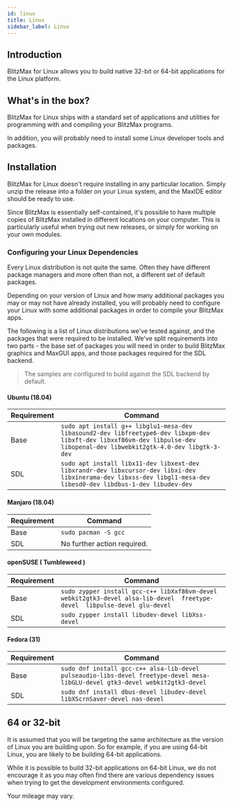 ```yaml
---
id: linux
title: Linux
sidebar_label: Linux
---
```


## Introduction

BlitzMax for Linux allows you to build native 32-bit or 64-bit applications for the Linux platform.

## What's in the box?

BlitzMax for Linux ships with a standard set of applications and utilities for programming with and compiling your
BlitzMax programs.

In addition, you will probably need to install some Linux developer tools and packages.

## Installation

BlitzMax for Linux doesn't require installing in any particular location.
Simply unzip the release into a folder on your Linux system, and the MaxIDE editor
should be ready to use.

Since BlitzMax is essentially self-contained, it's possible to have multiple copies of BlitzMax installed
in different locations on your computer. This is particularly useful when trying out new releases,
or simply for working on your own modules.

### Configuring your Linux Dependencies

Every Linux distribution is not quite the same. Often they have different package managers
and more often than not, a different set of default packages.

Depending on your version of Linux and how many additional packages you may
or may not have already installed, you will probably need to configure your
Linux with some additional packages in order to compile your BlitzMax apps.

The following is a list of Linux distributions we've tested against, and the packages that were required
to be installed. We've split requirements into two parts - the base set of packages you will
need in order to build BlitzMax graphics and MaxGUI apps, and those packages required
for the SDL backend.

> The samples are configured to build against the SDL backend by default.

#### Ubuntu (18.04)

| Requirement  | Command |
|---|---|
| Base  | ```sudo apt install g++ libglu1-mesa-dev libasound2-dev libfreetype6-dev libxpm-dev libxft-dev libxxf86vm-dev libpulse-dev libopenal-dev libwebkit2gtk-4.0-dev libgtk-3-dev``` |
| SDL  | `sudo apt install libx11-dev libxext-dev libxrandr-dev libxcursor-dev libxi-dev libxinerama-dev libxss-dev libgl1-mesa-dev libesd0-dev libdbus-1-dev libudev-dev`  |

#### Manjaro (18.04)

| Requirement | Command |
|---|---|
| Base  | `sudo pacman -S gcc` |
| SDL  | No further action required.  |

#### openSUSE ( Tumbleweed )

| Requirement | Command |
|---|---|
| Base  | `sudo zypper install gcc-c++ libXxf86vm-devel webkit2gtk3-devel alsa-lib-devel  freetype-devel  libpulse-devel glu-devel` |
| SDL   | `sudo zypper install libudev-devel libXss-devel` |

#### Fedora (31)

| Requirement | Command |
|---|---|
| Base  | `sudo dnf install gcc-c++ alsa-lib-devel pulseaudio-libs-devel freetype-devel mesa-libGLU-devel gtk3-devel webkit2gtk3-devel` |
| SDL   | `sudo dnf install dbus-devel libudev-devel libXScrnSaver-devel nas-devel` |

## 64 or 32-bit

It is assumed that you will be targeting the same architecture as the version of Linux you are building upon. So for example,
if you are using 64-bit Linux, you are likely to be building 64-bit applications.

While it is possible to build 32-bit applications on 64-bit Linux, we do not encourage it as you may often find there are
various dependency issues when trying to get the development environments configured.

Your mileage may vary.
